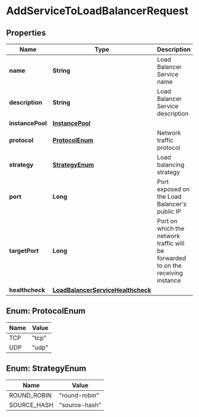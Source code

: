 

# AddServiceToLoadBalancerRequest


## Properties

| Name | Type | Description | Notes |
|------------ | ------------- | ------------- | -------------|
|**name** | **String** | Load Balancer Service name |  |
|**description** | **String** | Load Balancer Service description |  [optional] |
|**instancePool** | [**InstancePool**](InstancePool.md) |  |  |
|**protocol** | [**ProtocolEnum**](#ProtocolEnum) | Network traffic protocol |  |
|**strategy** | [**StrategyEnum**](#StrategyEnum) | Load balancing strategy |  |
|**port** | **Long** | Port exposed on the Load Balancer&#39;s public IP |  |
|**targetPort** | **Long** | Port on which the network traffic will be forwarded to on the receiving instance |  |
|**healthcheck** | [**LoadBalancerServiceHealthcheck**](LoadBalancerServiceHealthcheck.md) |  |  |



## Enum: ProtocolEnum

| Name | Value |
|---- | -----|
| TCP | &quot;tcp&quot; |
| UDP | &quot;udp&quot; |



## Enum: StrategyEnum

| Name | Value |
|---- | -----|
| ROUND_ROBIN | &quot;round-robin&quot; |
| SOURCE_HASH | &quot;source-hash&quot; |



